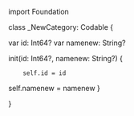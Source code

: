 import Foundation

class _NewCategory: Codable {


var  id: Int64?
var  namenew: String?

init(id: Int64?, namenew: String?) {

        self.id = id
self.namenew = namenew
    }
    
}
